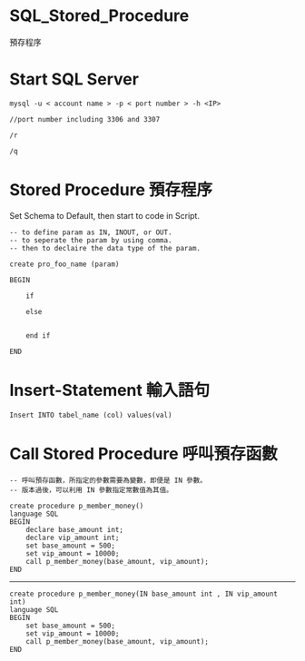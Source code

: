 # SQL_Stored_Procedure
預存程序

# Start SQL Server

    mysql -u < account name > -p < port number > -h <IP>
    
    //port number including 3306 and 3307 
    
    /r
    
    /q


# Stored Procedure 預存程序

  Set Schema to Default, then start to code in Script.

    -- to define param as IN, INOUT, or OUT.
    -- to seperate the param by using comma.
    -- then to declaire the data type of the param.

    create pro_foo_name (param)

    BEGIN

        if 

        else


        end if

    END
    
# Insert-Statement 輸入語句

    Insert INTO tabel_name (col) values(val)
    
    
# Call Stored Procedure 呼叫預存函數

    -- 呼叫預存函數，所指定的參數需要為變數，即便是 IN 參數。
    -- 版本過後，可以利用 IN 參數指定常數值為其值。

    create procedure p_member_money() 
    language SQL
    BEGIN
        declare base_amount int;
        declare vip_amount int;
        set base_amount = 500;
        set vip_amount = 10000;
        call p_member_money(base_amount, vip_amount); 
    END


-------------------------------------------------

    create procedure p_member_money(IN base_amount int , IN vip_amount int) 
    language SQL
    BEGIN
        set base_amount = 500;
        set vip_amount = 10000;
        call p_member_money(base_amount, vip_amount); 
    END
